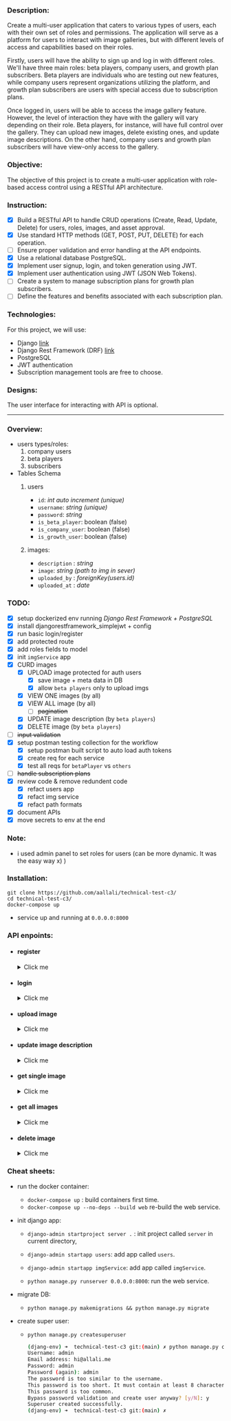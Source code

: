
### Description:
Create a multi-user application that caters to various types of users, each with their own set of roles and permissions. 
The application will serve as a platform for users to interact with image galleries, but with different levels of access and capabilities based on their roles.

Firstly, users will have the ability to sign up and log in with different roles. 
We'll have three main roles: beta players, company users, and growth plan subscribers. 
Beta players are individuals who are testing out new features, while company users represent organizations utilizing the platform, and growth plan subscribers are users with special access due to subscription plans.

Once logged in, users will be able to access the image gallery feature. However, the level of interaction they have with the gallery will vary depending on their role. Beta players,
for instance, will have full control over the gallery. They can upload new images, delete existing ones, and update image descriptions. On the other hand, company users and growth plan subscribers will have view-only access to the gallery.

### Objective: 
The objective of this project is to create a multi-user application with role-based access control using a RESTful API architecture.

### Instruction:
- [x] Build a RESTful API to handle CRUD operations (Create, Read, Update, Delete) for users, roles, images, and asset approval.
- [x] Use standard HTTP methods (GET, POST, PUT, DELETE) for each operation.
- [ ] Ensure proper validation and error handling at the API endpoints.
- [x] Use a relational database PostgreSQL.
- [x] Implement user signup, login, and token generation using JWT.
- [x] Implement user authentication using JWT (JSON Web Tokens).
- [ ] Create a system to manage subscription plans for growth plan subscribers.
- [ ] Define the features and benefits associated with each subscription plan.

### Technologies:
For this project, we will use:
- Django [link](https://docs.djangoproject.com/en/5.0/)
- Django Rest Framework (DRF) [link](https://www.django-rest-framework.org/topics/documenting-your-api/)
- PostgreSQL
- JWT authentication
- Subscription management tools are free to choose.

### Designs:
The user interface for interacting with API is optional.
 
---

### Overview:
- users types/roles:
    1. company users
    1. beta players
    1. subscribers
- Tables Schema
    1. users
        - `id`: _int auto increment (unique)_
        - `username`: _string (unique)_
        - `password`: _string_
        - `is_beta_player`: boolean (false)
        - `is_company_user`: boolean (false)
        - `is_growth_user`: boolean (false)

    1. images:
        - `description` : _string_
        - `image`: _string (path to img in sever)_
        - `uploaded_by` : _foreignKey(users.id)_
        - `uploaded_at` : _date_

### TODO:
- [x] setup dockerized env running _Django Rest Framework + PostgreSQL_
- [x] install djangorestframework_simplejwt + config
- [x] run basic login/register
- [x] add protected route
- [x] add roles fields to model
- [x] init `imgService` app
- [x] CURD images
    - [x] UPLOAD image protected for auth users
        - [x] save image + meta data in DB
        - [x] allow `beta players` only to upload imgs
    - [x] VIEW ONE images (by all)
    - [x] VIEW ALL image (by all)
        - [ ] ~~pagination~~
    - [x] UPDATE image description (by `beta players`)
    - [x] DELETE image (by `beta players`)
- [ ] ~~input validation~~
- [x] setup postman testing collection for the workflow
    - [x] setup postman built script to auto load auth tokens
    - [x] create req for each service
    - [x] test all reqs for `betaPlayer` vs `others`
- [ ] ~~handle subscription plans~~
- [x] review code & remove redundent code
    - [x] refact users app
    - [x] refact img service
    - [x] refact path formats
- [x] document APIs
- [x] move secrets to env at the end

### Note:
- i used admin panel to set roles for users (can be more dynamic. It was the easy way x) )

### Installation:

```
git clone https://github.com/aallali/technical-test-c3/
cd technical-test-c3/
docker-compose up
```
- service up and running at `0.0.0.0:8000`
### API enpoints:
- #### register
    <details>
    <summary>Click me</summary>

    - create a beta player user:
        `POST: http://0.0.0.0:8000/api/v1/auth/register`
        body:
        ```json
        {
            "username": "betaPlayer",
            "password": "12345"
        }
        ```
        response (200):
        ```json
        {
            "id": 1,
            "username": "betaPlayer",
            "is_beta_player": false,
            "is_company_user": false,
            "is_growth_user": false
        }
        ```
    - create a company user:
        `POST: http://0.0.0.0:8000/api/v1/auth/register`
        body:
        ```json
        {
            "username": "companyUser",
            "password": "12345"
        }
        ```
        response (200):
        ```json
        {
            "id": 2,
            "username": "companyUser",
            "is_beta_player": false,
            "is_company_user": false,
            "is_growth_user": false
        }
        ```
    - duplicated username:
        `POST: http://0.0.0.0:8000/api/v1/auth/register`
        body:
        ```json
        {
            "username": "companyUser",
            "password": "12345"
        }
        ```
        response (400):
        ```json
        {
            "username": [
                "A user with that username already exists."
            ]
        }
        ```
    
    - by default all newly created users doesnt have any role assigned to them, we update that in admin panel
- #### login
    <details>
    <summary>Click me</summary>

    - authenticate as betaPlayer
        `POST: http://0.0.0.0:8000/api/v1/auth/login`
        body:
        ```json
        {
            "username": "betaPlayer",
            "password": "12345"
        }
        ```
        response (200):
        ```json
        {
            "username": "betaPlayer",
            "tokens": {
                "refresh": "eyJhbGciOiJIUzI1NiIsInR5cCI6IkpXVCJ9.eyJ0b2tlbl90eXBlIjoicmVmcmVzaCIsImV4cCI6MTcxMDQzMTY5NywiaWF0IjoxNzEwMzQ1Mjk3LCJqdGkiOiJkYzIxYTZhMzNjYTA0MjU2YWZiMzI5OGVjMGY3YjZkZCIsInVzZXJfaWQiOjF9.2TKze2kE9SiODFOZxxG0-wzAnUk06sYhEq2D6HBX_30",
                "access": "eyJhbGciOiJIUzI1NiIsInR5cCI6IkpXVCJ9.eyJ0b2tlbl90eXBlIjoiYWNjZXNzIiwiZXhwIjoxNzEwNDMxNjk3LCJpYXQiOjE3MTAzNDUyOTcsImp0aSI6ImU0MjEzYTkzYzljMjRlZDg4MDE2NGY3ZTdlNjliNGM5IiwidXNlcl9pZCI6MX0.viZqtZyTWbkIxVvoT8vncQCf2_xRST6MbwPZIsDk3yI"
            }
        }
        ```
        or 
        response (401)
        ```json
        {
            "detail": "Invalid credentials"
        }
        ```
    </details>
- #### upload image
    <details>
    <summary>Click me</summary>

    - upload image as beta player:
        `POST: http://0.0.0.0:8000/api/v1/images/`
        form-data:
        ```json
        image: 1709557015176.jpeg
        description: hhh lmghrb mab9a lih walu, nice
        ```
        response (200):
        ```json
        {
            "id": 1,
            "description": "hhh lmghrb mab9a lih walu, nice",
            "image": "http://0.0.0.0:8000/media/images/1709557015176_RDfn0ag.jpeg",
            "uploaded_by": 1,
            "uploaded_at": "2024-03-13T16:02:35.104697Z"
        }
        ```
        or 
        response (401) if user doesn't have betaPlayer role
        ```json
        {
            "detail": "You do not have permission to perform this action."
        }
        ```
    </details>
- #### update image description
    <details>
    <summary>Click me</summary>

    - update descrition as betaPlayer
        `PATCH: http://0.0.0.0:8000/api/v1/images/1/description`
        form-data:
        ```json
        image: 1709557015176.jpeg
        description: hhh lmghrb mab9a lih walu, nice
        ```
        response (200):
        ```json
        {
            "id": 1,
            "description": "[JUST GOT UPDATED]",
            "image": "http://0.0.0.0:8000/media/images/1709557015176_9bFjiY6.jpeg",
            "uploaded_by": 1,
            "uploaded_at": "2024-03-13T16:02:35.104697Z"
        }
        ```
        or 
        response (404) if image id not valid
        ```json
        {
            "detail": "Not found."
        }
        ```
        or
        response (400) invalid body
        ```json
        {
            "error": "Description is required"
        }
        ```
    </details>
- #### get single image 
    <details>
    <summary>Click me</summary>

    `GET: http://0.0.0.0:8000/api/v1/images/2`

    response (200):
    ```json
    {
        "id": 2,
        "description": "this is a second upload :) :) (:)",
        "image": "http://0.0.0.0:8000/media/images/1709557015176_igYVQOk.jpeg",
        "uploaded_by": 1,
        "uploaded_at": "2024-03-13T16:03:31.838862Z"
    }
    ```
    or 
    response (404) if image id not valid
    ```json
    {
        "detail": "Not found."
    }
    ```
    </details>
- #### get all images
    <details>
    <summary>Click me</summary>

    `GET: http://0.0.0.0:8000/api/v1/images/`

    response (200):
    ```json
    [
        {
            "id": 2,
            "description": "this is a second upload :) :) (:)",
            "image": "http://0.0.0.0:8000/media/images/1709557015176_igYVQOk.jpeg",
            "uploaded_by": 1,
            "uploaded_at": "2024-03-13T16:03:31.838862Z"
        },
        {
            "id": 3,
            "description": "and the third (:",
            "image": "http://0.0.0.0:8000/media/images/1709557015176_aCA6gwu.jpeg",
            "uploaded_by": 1,
            "uploaded_at": "2024-03-13T16:03:43.365172Z"
        },
        {
            "id": 4,
            "description": "ok last one xD",
            "image": "http://0.0.0.0:8000/media/images/1709557015176_OkXKYjk.jpeg",
            "uploaded_by": 1,
            "uploaded_at": "2024-03-13T16:03:56.878422Z"
        },
        {
            "id": 1,
            "description": "[JUST GOT UPDATED]",
            "image": "http://0.0.0.0:8000/media/images/1709557015176_9bFjiY6.jpeg",
            "uploaded_by": 1,
            "uploaded_at": "2024-03-13T16:02:35.104697Z"
        }
    ]
    ```
    </details>
- #### delete image
    <details>
    <summary>Click me</summary>

    - delete single image by id by betaPlayer users only
    `DELETE: http://0.0.0.0:8000/api/v1/images/3/`
        - query : 3 (the img id)
        - response (204 No Content) in case of success
        - response (404 Not found) in case of invalid id
            ```json
            {
                "detail": "Not found."
            }
            ```
        - response (403 Forbidden) in case non betaPlayer users:
            ```json
            {
                "detail": "You do not have permission to perform this action."
            }
            ```
    </details>
### Cheat sheets:

- run the docker container:
    - `docker-compose up` : build containers first time.
    - `docker-compose up --no-deps --build web` re-build the web service.

- init django app:
    - `django-admin startproject server .` : init project called `server` in current directory,
    - `django-admin startapp users`: add app called `users`.
    - `django-admin startapp imgService`: add app called `imgService`.

    - `python manage.py runserver 0.0.0.0:8000`: run the web service.
- migrate DB:
    - `python manage.py makemigrations && python manage.py migrate`
    
- create super user:
    - `python manage.py createsuperuser`
        ```bash
        (djang-env) ➜  technical-test-c3 git:(main) ✗ python manage.py createsuperuser
        Username: admin
        Email address: hi@allali.me
        Password: admin
        Password (again): admin
        The password is too similar to the username.
        This password is too short. It must contain at least 8 characters.
        This password is too common.
        Bypass password validation and create user anyway? [y/N]: y
        Superuser created successfully.
        (djang-env) ➜  technical-test-c3 git:(main) ✗ 
        ```

